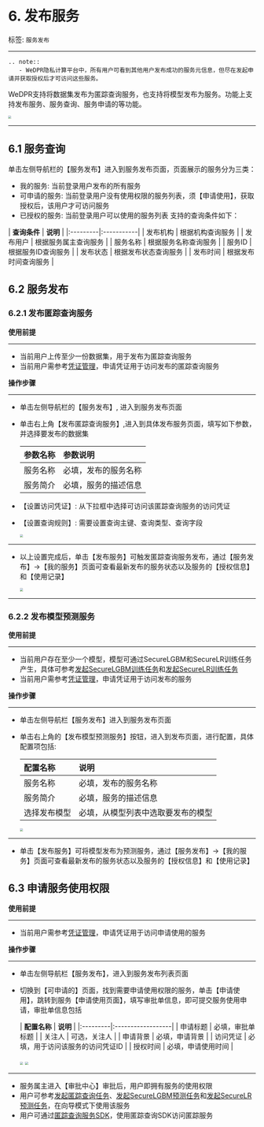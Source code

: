 # 6. 发布服务

标签: ``服务发布``

----

```eval_rst
.. note::
   - WeDPR隐私计算平台中，所有用户可看到其他用户发布成功的服务元信息，但尽在发起申请并获取授权后才可访问这些服务。
```

WeDPR支持将数据集发布为匿踪查询服务，也支持将模型发布为服务。功能上支持发布服务、服务查询、服务申请的等功能。

<img src="../../manual/service/service_publish_home.png" style="zoom:40%;" />


*******
## 6.1 服务查询

 单击左侧导航栏的【服务发布】进入到服务发布页面，页面展示的服务分为三类：
  - 我的服务: 当前登录用户发布的所有服务
  - 可申请的服务: 当前登录用户没有使用权限的服务列表，须【申请使用】，获取授权后，该用户才可访问服务
  - 已授权的服务: 当前登录用户可以使用的服务列表
 支持的查询条件如下：

  | **查询条件** | **说明**     |
    |:---------|:-----------|
  | 发布机构     | 根据机构查询服务   |
  | 发布用户     | 根据服务属主查询服务 |
 | 服务名称     | 根据服务名称查询服务 |
 | 服务ID     | 根据服务ID查询服务 |
  | 发布状态     | 根据发布状态查询服务 |
  | 发布时间     | 根据发布时间查询服务 |

## 6.2 服务发布

### 6.2.1 发布匿踪查询服务

**使用前提**
****
- 当前用户上传至少一份数据集，用于发布为匿踪查询服务
- 当前用户需参考[凭证管理](./credential_mgr_op.md)，申请凭证用于访问发布的匿踪查询服务

**操作步骤**
****

- 单击左侧导航栏的【服务发布】, 进入到服务发布页面
- 单击右上角【发布匿踪查询服务】,进入到具体发布服务页面，填写如下参数，并选择要发布的数据集

  | **参数名称** | **参数说明**                     |
  |:---------|:-----------------------------|
  | 服务名称    | 必填，发布的服务名称             |
  | 服务简介     | 必填，服务的描述信息      |

- 【设置访问凭证】: 从下拉框中选择可访问该匿踪查询服务的访问凭证
- 【设置查询规则】: 需要设置查询主键、查询类型、查询字段

  <img src="../../manual/service/pir_publish.png" style="zoom:40%;" />

*******
- 以上设置完成后，单击【发布服务】可触发匿踪查询服务发布，通过【服务发布】->【我的服务】页面可查看最新发布的服务状态以及服务的【授权信息】和【使用记录】

   <img src="../../manual/service/pir_detail.png" style="zoom:40%;" />

****

### 6.2.2 发布模型预测服务

**使用前提**
****

- 当前用户存在至少一个模型，模型可通过SecureLGBM和SecureLR训练任务产生，具体可参考[发起SecureLGBM训练任务](wizard_mode_op.html#securelgbm)和[发起SecureLR训练任务](wizard_mode_op.html#securelr)
- 当前用户需参考[凭证管理](./credential_mgr_op.md)，申请凭证用于访问发布的服务

**操作步骤**
****

- 单击左侧导航栏【服务发布】进入到服务发布页面
- 单击右上角的【发布模型预测服务】按钮，进入到发布页面，进行配置，具体配置项包括:

  | **配置名称** | **说明**            |
    |:---------|:------------------|
  | 服务名称     | 必填，发布的服务名称        |
  | 服务简介     | 必填，服务的描述信息        |
  | 选择发布模型   | 必填，从模型列表中选取要发布的模型 |


  <img src="../../manual/service/lgbm_publish.png" style="zoom:40%;" />

*******
- 单击【发布服务】可将模型发布为预测服务，通过【服务发布】->【我的服务】页面可查看最新发布的服务状态以及服务的【授权信息】和【使用记录】


## 6.3 申请服务使用权限

**使用前提**
****
- 当前用户需参考[凭证管理](./credential_mgr_op.md)，申请凭证用于访问申请使用的服务

**操作步骤**
****

- 单击左侧导航栏【服务发布】，进入到服务发布列表页面 
- 切换到【可申请的】页面，找到需要申请使用权限的服务，单击【申请使用】，跳转到服务【申请使用页面】，填写审批单信息，即可提交服务使用申请，审批单信息包括

  | **配置名称** | **说明**            |
      |:---------|:------------------|
  | 申请标题     | 必填，审批单标题          |
  | 关注人      | 可选，关注人            |
  | 申请背景     | 必填，申请背景           |
  | 访问凭证     | 必填，用于访问该服务的访问凭证ID |
  | 授权时间     | 必填，申请使用时间         |

  <img src="../../manual/service/service_apply.png" style="zoom:40%;" />

  <img src="../../manual/service/service_apply_detail.png" style="zoom:40%;" />

*******
- 服务属主进入【审批中心】审批后，用户即拥有服务的使用权限
- 用户可参考[发起匿踪查询任务](./wizard_mode_op.html#id4)、[发起SecureLGBM预测任务](./wizard_mode_op.html#id7)和[发起SecureLR预测任务](./wizard_mode_op.html#id8)，在向导模式下使用该服务
- 用户可通过[匿踪查询服务SDK](../sdk/pir_sdk/index.html)，使用匿踪查询SDK访问匿踪服务
